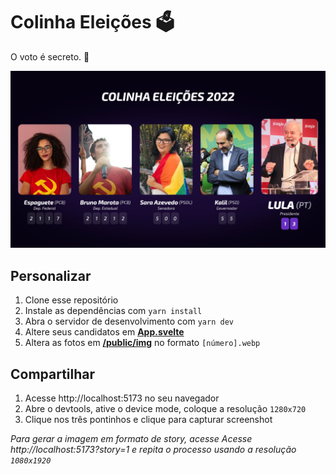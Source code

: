 # Colinha Eleições 🗳
O voto é secreto. 🤫

![](screenshot.png)

## Personalizar
1. Clone esse repositório
2. Instale as dependências com `yarn install`
3. Abra o servidor de desenvolvimento com `yarn dev`
4. Altere seus candidatos em **[App.svelte](./src/App.svelte)**
5. Altera as fotos em **[/public/img](./public/img)** no formato `[número].webp`

## Compartilhar
1. Acesse http://localhost:5173 no seu navegador
2. Abre o devtools, ative o device mode, coloque a resolução `1280x720`
3. Clique nos três pontinhos e clique para capturar screenshot

_Para gerar a imagem em formato de story, acesse Acesse http://localhost:5173?story=1 e repita o processo usando a resolução `1080x1920`_